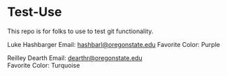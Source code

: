# Test-Use
This repo is for folks to use to test git functionality.

Luke Hashbarger
Email: hashbarl@oregonstate.edu
Favorite Color: Purple

Reilley Dearth
Email: dearthr@oregonstate.edu  
Favorite Color: Turquoise
